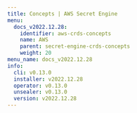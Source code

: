 ```yaml
---
title: Concepts | AWS Secret Engine
menu:
  docs_v2022.12.28:
    identifier: aws-crds-concepts
    name: AWS
    parent: secret-engine-crds-concepts
    weight: 20
menu_name: docs_v2022.12.28
info:
  cli: v0.13.0
  installer: v2022.12.28
  operator: v0.13.0
  unsealer: v0.13.0
  version: v2022.12.28
---
```


